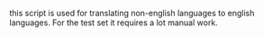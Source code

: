 this script is used for translating non-english languages to english languages.
For the test set it requires a lot manual work.
